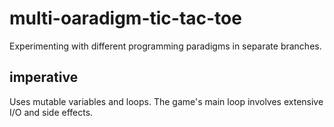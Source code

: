 # multi-oaradigm-tic-tac-toe

Experimenting with different programming paradigms in separate branches.

## imperative

Uses mutable variables and loops. The game's main loop involves extensive I/O and side effects.
